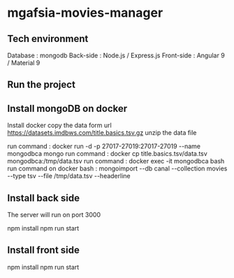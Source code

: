 # mgafsia-movies-manager

## Tech environment
Database : mongodb
Back-side : Node.js / Express.js
Front-side : Angular 9 / Material 9

## Run the project

## Install mongoDB on docker 
Install docker
copy the data form url  https://datasets.imdbws.com/title.basics.tsv.gz
unzip the data file 

run command : docker run -d -p 27017-27019:27017-27019  --name mongodbca mongo
run command : docker cp title.basics.tsv/data.tsv mongodbca:/tmp/data.tsv
run command : docker exec -it mongodbca bash
run command on docker bash :  mongoimport --db canal --collection movies  --type tsv --file /tmp/data.tsv --headerline

## Install back side
The server will run on port 3000

npm install 
npm run start 

## Install front side
npm install 
npm run start 

